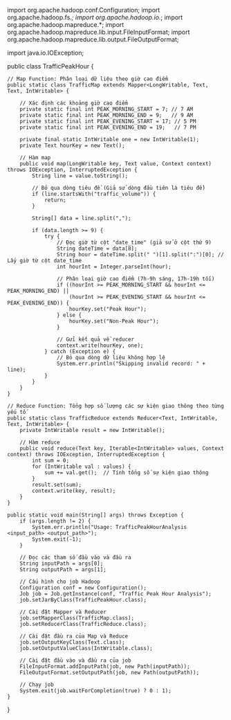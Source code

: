 import org.apache.hadoop.conf.Configuration; 
import org.apache.hadoop.fs.*; 
import org.apache.hadoop.io.*; 
import org.apache.hadoop.mapreduce.*; 
import org.apache.hadoop.mapreduce.lib.input.FileInputFormat; 
import org.apache.hadoop.mapreduce.lib.output.FileOutputFormat;

import java.io.IOException;

public class TrafficPeakHour {

    // Map Function: Phân loại dữ liệu theo giờ cao điểm 
    public static class TrafficMap extends Mapper<LongWritable, Text, Text, IntWritable> {

        // Xác định các khoảng giờ cao điểm
        private static final int PEAK_MORNING_START = 7; // 7 AM
        private static final int PEAK_MORNING_END = 9;   // 9 AM
        private static final int PEAK_EVENING_START = 17; // 5 PM
        private static final int PEAK_EVENING_END = 19;   // 7 PM

        private final static IntWritable one = new IntWritable(1);
        private Text hourKey = new Text();

        // Hàm map
        public void map(LongWritable key, Text value, Context context) throws IOException, InterruptedException {
            String line = value.toString();
            
            // Bỏ qua dòng tiêu đề (Giả sử dòng đầu tiên là tiêu đề)
            if (line.startsWith("traffic_volume")) {
                return;
            }

            String[] data = line.split(",");

            if (data.length >= 9) {
                try {
                    // Đọc giờ từ cột "date_time" (giả sử ở cột thứ 9)
                    String dateTime = data[8]; 
                    String hour = dateTime.split(" ")[1].split(":")[0]; // Lấy giờ từ cột date_time
                    int hourInt = Integer.parseInt(hour);

                    // Phân loại giờ cao điểm (7h-9h sáng, 17h-19h tối)
                    if ((hourInt >= PEAK_MORNING_START && hourInt <= PEAK_MORNING_END) ||
                        (hourInt >= PEAK_EVENING_START && hourInt <= PEAK_EVENING_END)) {
                        hourKey.set("Peak Hour");
                    } else {
                        hourKey.set("Non-Peak Hour");
                    }

                    // Gửi kết quả về reducer
                    context.write(hourKey, one);
                } catch (Exception e) {
                    // Bỏ qua dòng dữ liệu không hợp lệ
                    System.err.println("Skipping invalid record: " + line);
                }
            }
        }
    }

    // Reduce Function: Tổng hợp số lượng các sự kiện giao thông theo từng yếu tố 
    public static class TrafficReduce extends Reducer<Text, IntWritable, Text, IntWritable> {
        private IntWritable result = new IntWritable();

        // Hàm reduce
        public void reduce(Text key, Iterable<IntWritable> values, Context context) throws IOException, InterruptedException {
            int sum = 0;
            for (IntWritable val : values) {
                sum += val.get();  // Tính tổng số sự kiện giao thông
            }
            result.set(sum);
            context.write(key, result);
        }
    }

    public static void main(String[] args) throws Exception {
        if (args.length != 2) {
            System.err.println("Usage: TrafficPeakHourAnalysis <input_path> <output_path>");
            System.exit(-1);
        }

        // Đọc các tham số đầu vào và đầu ra
        String inputPath = args[0];
        String outputPath = args[1];

        // Cấu hình cho job Hadoop
        Configuration conf = new Configuration();
        Job job = Job.getInstance(conf, "Traffic Peak Hour Analysis");
        job.setJarByClass(TrafficPeakHour.class);

        // Cài đặt Mapper và Reducer
        job.setMapperClass(TrafficMap.class);
        job.setReducerClass(TrafficReduce.class);

        // Cài đặt đầu ra của Map và Reduce
        job.setOutputKeyClass(Text.class);
        job.setOutputValueClass(IntWritable.class);

        // Cài đặt đầu vào và đầu ra của job
        FileInputFormat.addInputPath(job, new Path(inputPath));
        FileOutputFormat.setOutputPath(job, new Path(outputPath));

        // Chạy job
        System.exit(job.waitForCompletion(true) ? 0 : 1);
    }
}
